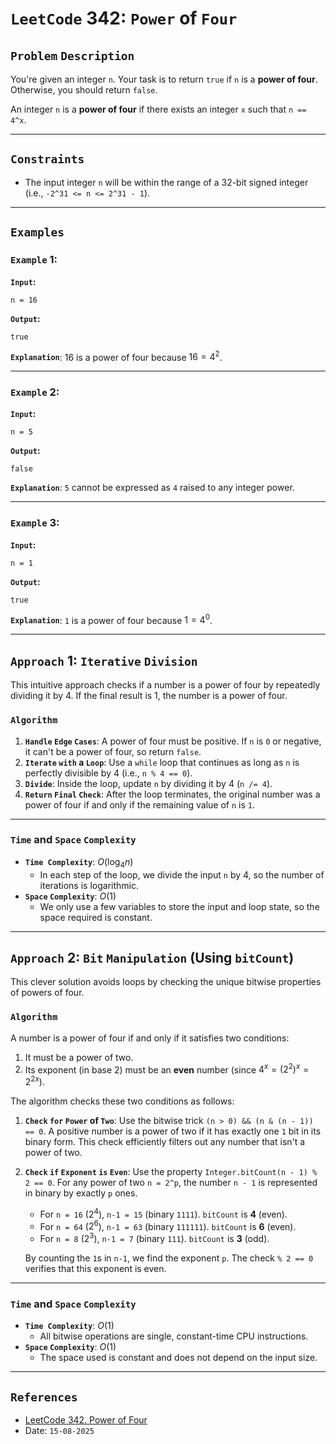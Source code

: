 # `LeetCode` 342: `Power` of `Four`

## `Problem` `Description`

You're given an integer `n`. Your task is to return `true` if `n` is a **power of four**. Otherwise, you should return `false`.

An integer `n` is a **power of four** if there exists an integer `x` such that `n == 4^x`.

***

## `Constraints`

* The input integer `n` will be within the range of a 32-bit signed integer (i.e., `-2^31 <= n <= 2^31 - 1`).

***

## `Examples`

### `Example` 1:
**`Input`:**
```
n = 16
```
**`Output`:**
```
true
```
**`Explanation`**: $16$ is a power of four because $16 = 4^2$.

***

### `Example` 2:

**`Input`:**
```
n = 5
```
**`Output`:**
```
false
```
**`Explanation`**: `5` cannot be expressed as `4` raised to any integer power.

***

### `Example` 3:

**`Input`:**
```
n = 1
```
**`Output`:**
```
true
```
**`Explanation`**: `1` is a power of four because $1 = 4^0$.

***

## `Approach` 1: `Iterative` `Division`

This intuitive approach checks if a number is a power of four by repeatedly dividing it by 4. If the final result is 1, the number is a power of four.

### `Algorithm`

1.  **`Handle` `Edge` `Cases`**: A power of four must be positive. If `n` is `0` or negative, it can't be a power of four, so return `false`.
2.  **`Iterate` `with` a `Loop`**: Use a `while` loop that continues as long as `n` is perfectly divisible by 4 (i.e., `n % 4 == 0`).
3.  **`Divide`**: Inside the loop, update `n` by dividing it by 4 (`n /= 4`).
4.  **`Return` `Final` `Check`**: After the loop terminates, the original number was a power of four if and only if the remaining value of `n` is `1`.

***

### `Time` and `Space` `Complexity`

-   **`Time Complexity`**: $O(\log_4 n)$
    -   In each step of the loop, we divide the input `n` by 4, so the number of iterations is logarithmic.
-   **`Space` `Complexity`**: $O(1)$
    -   We only use a few variables to store the input and loop state, so the space required is constant.

***

## `Approach` 2: `Bit` `Manipulation` (Using `bitCount`)

This clever solution avoids loops by checking the unique bitwise properties of powers of four.

### `Algorithm`
A number is a power of four if and only if it satisfies two conditions:
1.  It must be a power of two.
2.  Its exponent (in base 2) must be an **even** number (since $4^x = (2^2)^x = 2^{2x}$).



The algorithm checks these two conditions as follows:

1.  **`Check` `for` `Power` of `Two`**: Use the bitwise trick `(n > 0) && (n & (n - 1)) == 0`. A positive number is a power of two if it has exactly one `1` bit in its binary form. This check efficiently filters out any number that isn't a power of two.
2.  **`Check` `if` `Exponent` `is` `Even`**: Use the property `Integer.bitCount(n - 1) % 2 == 0`. For any power of two `n = 2^p`, the number `n - 1` is represented in binary by exactly `p` ones.
    * For `n = 16` ($2^4$), `n-1 = 15` (binary `1111`). `bitCount` is **4** (even).
    * For `n = 64` ($2^6$), `n-1 = 63` (binary `111111`). `bitCount` is **6** (even).
    * For `n = 8` ($2^3$), `n-1 = 7` (binary `111`). `bitCount` is **3** (odd).
    
    By counting the `1`s in `n-1`, we find the exponent `p`. The check `% 2 == 0` verifies that this exponent is even.

***

### `Time` and `Space` `Complexity`

-   **`Time Complexity`**: $O(1)$
    -   All bitwise operations are single, constant-time CPU instructions.
-   **`Space` `Complexity`**: $O(1)$
    -   The space used is constant and does not depend on the input size.

***

## `References`

-   [LeetCode 342. Power of Four](https://leetcode.com/problems/power-of-four/)
-   Date: `15-08-2025`